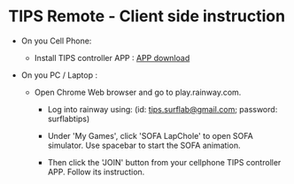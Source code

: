# TIPS Remote - Client side instruction


* On you Cell Phone:  
    
    * Install TIPS controller APP : [APP download](https://bitbucket.org/surflab/tips-android-controller/downloads/TIPS-remote-release.apk)
    


* On you PC / Laptop :

    * Open Chrome Web browser and go to play.rainway.com. 
        
        * Log into rainway using: (id: tips.surflab@gmail.com; password: surflabtips)
        
        * Under 'My Games', click 'SOFA LapChole' to open SOFA simulator. Use spacebar to start the SOFA animation.
        
        * Then click the 'JOIN' button from your cellphone TIPS controller APP. Follow its instruction.

